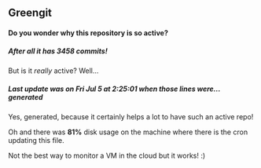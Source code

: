 ## Greengit

#### Do you wonder why this repository is so active?

##### After all it has 3458 commits!

But is it *really* active? Well...

##### Last update was on Fri Jul 5 at 2:25:01 when those lines were... generated

Yes, generated, because it certainly helps a lot to have such an active repo!

Oh and there was **81%** disk usage on the machine
where there is the cron updating this file.

Not the best way to monitor a VM in the cloud but it works! :)
